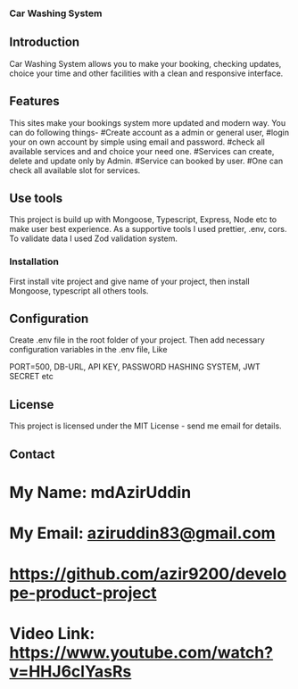 ### Car Washing System

## Introduction

Car Washing System allows you to make your booking, checking updates, choice your time and other facilities with a clean and responsive interface.

## Features

This sites make your bookings system more updated and modern way. You can do following things-
#Create account as a admin or general user,
#login your on own account by simple using email and password.
#check all available services and and choice your need one.
#Services can create, delete and update only by Admin.
#Service can booked by user.
#One can check all available slot for services.

## Use tools

This project is build up with Mongoose, Typescript, Express, Node etc to make user best experience. As a supportive tools I used prettier, .env, cors. To validate data I used Zod validation system.

### Installation

First install vite project and give name of your project, then install Mongoose, typescript all others tools.

## Configuration

Create .env file in the root folder of your project. Then add necessary configuration variables in the .env file, Like

PORT=500, DB-URL, API KEY, PASSWORD HASHING SYSTEM, JWT SECRET etc

## License

This project is licensed under the MIT License - send me email for details.

## Contact

# My Name: mdAzirUddin

# My Email: aziruddin83@gmail.com

# https://github.com/azir9200/develope-product-project

# Video Link: https://www.youtube.com/watch?v=HHJ6clYasRs
